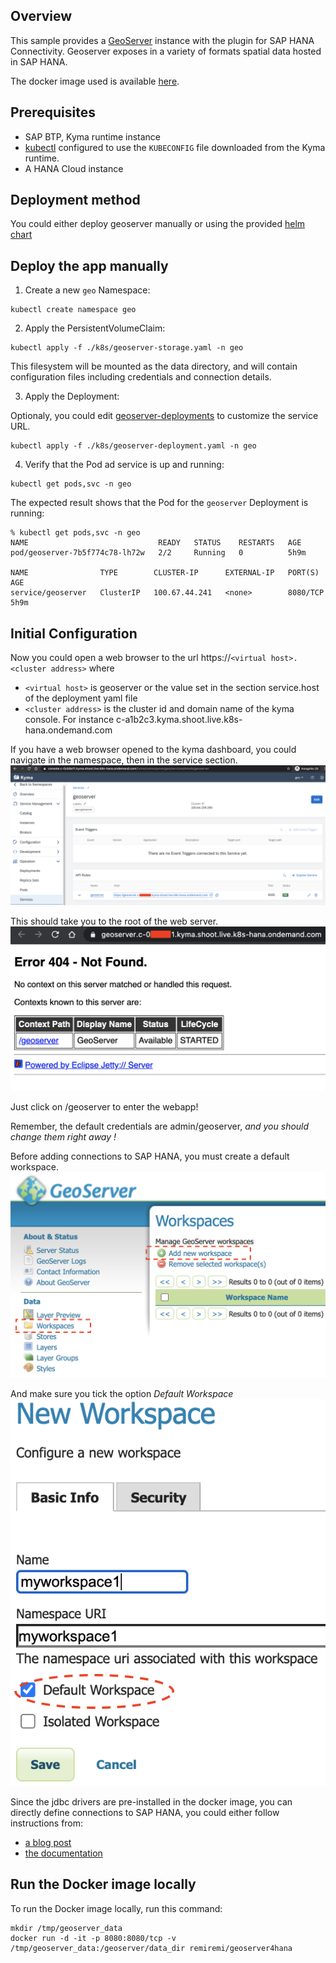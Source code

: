 ## Overview

This sample provides a [GeoServer](http://geoserver.org/blog/) instance with the plugin for SAP HANA Connectivity. Geoserver exposes in a variety of formats spatial data hosted in SAP HANA.

The docker image used is available [here](./docker/Dockerfile). 

## Prerequisites

- SAP BTP, Kyma runtime instance
- [kubectl](https://kubernetes.io/docs/tasks/tools/install-kubectl/) configured to use the `KUBECONFIG` file downloaded from the Kyma runtime.
- A HANA Cloud instance

## Deployment method

You could either deploy geoserver manually or using the provided [helm chart](../helm-charts/geoserver/README.md)

## Deploy the app manually

1. Create a new `geo` Namespace:

```shell script
kubectl create namespace geo
```

2. Apply the PersistentVolumeClaim:

```shell script
kubectl apply -f ./k8s/geoserver-storage.yaml -n geo
```
This filesystem will be mounted as the data directory, and will contain configuration files including credentials and connection details.

3. Apply the Deployment:

Optionaly, you could edit [geoserver-deployments](./k8s/geoserver-deployment.yaml) to customize the service URL.

```shell script
kubectl apply -f ./k8s/geoserver-deployment.yaml -n geo
```

4. Verify that the Pod ad service is up and running:

```shell script
kubectl get pods,svc -n geo
```

The expected result shows that the Pod for the `geoserver` Deployment is running:

```shell script
% kubectl get pods,svc -n geo
NAME                             READY   STATUS    RESTARTS   AGE
pod/geoserver-7b5f774c78-lh72w   2/2     Running   0          5h9m

NAME                TYPE        CLUSTER-IP      EXTERNAL-IP   PORT(S)    AGE
service/geoserver   ClusterIP   100.67.44.241   <none>        8080/TCP   5h9m
```

## Initial Configuration 

Now you could open a web browser to the url https://`<virtual host>.<cluster address>` where
 * `<virtual host>` is geoserver or the value set in the section service.host of the deployment yaml file
 * `<cluster address>` is the cluster id and domain name of the kyma console. For instance c-a1b2c3.kyma.shoot.live.k8s-hana.ondemand.com

If you have a web browser opened to the kyma dashboard, you could navigate in the namespace, then in the service section.
![screenshot](./img/serviceurl.png)

This should take you to the root of the web server.
![screenshot](./img/rooturl.png)

Just click on /geoserver to enter the webapp!

Remember, the default credentials are admin/geoserver, *and you should change them right away !*

Before adding connections to SAP HANA, you must create a default workspace.
![screenshot](./img/workspace.png)

And make sure you tick the option *Default Workspace*
![screenshot](./img/workspace2.png)

Since the jdbc drivers are pre-installed in the docker image, you can directly define connections to SAP HANA, you could either follow instructions from:
- [a blog post](https://blogs.sap.com/2019/11/26/open-source-gis-with-sap-hana/)
- [the documentation](https://docs.geoserver.org/latest/en/user/community/hana/index.html)


## Run the Docker image locally

To run the Docker image locally, run this command:

```shell script
mkdir /tmp/geoserver_data
docker run -d -it -p 8080:8080/tcp -v /tmp/geoserver_data:/geoserver/data_dir remiremi/geoserver4hana
```

